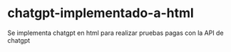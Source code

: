 # chatgpt-implementado-a-html
Se implementa chatgpt en html para realizar pruebas pagas con la API de chatgpt
